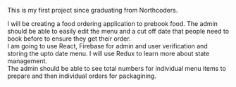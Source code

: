 This is my first project since graduating from Northcoders.

I will be creating a food ordering application to prebook food. 
The admin should be able to easily edit the menu and a cut off date 
that people need to book before to ensure they get their order.
<br>
I am going to use React, Firebase for admin and user verification
and storing the upto date menu.
I will use Redux to learn more about state management.
<br>
The admin should be able to see total numbers for individual menu items to prepare and then individual orders for packagining.
